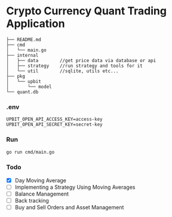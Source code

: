 # Crypto Currency Quant Trading Application


```
├── README.md
├── cmd
│   └── main.go
├── internal
│   ├── data        //get price data via database or api
│   ├── strategy    //run strategy and tools for it
│   └── util        //sqlite, utils etc...
├── pkg
│   └── upbit
│       └── model
└── quant.db
```

### .env
```
UPBIT_OPEN_API_ACCESS_KEY=access-key
UPBIT_OPEN_API_SECRET_KEY=secret-key
```


### Run
```bash
go run cmd/main.go
```


### Todo

- [x] Day Moving Average
- [ ] Implementing a Strategy Using Moving Averages
- [ ] Balance Management
- [ ] Back tracking
- [ ] Buy and Sell Orders and Asset Management